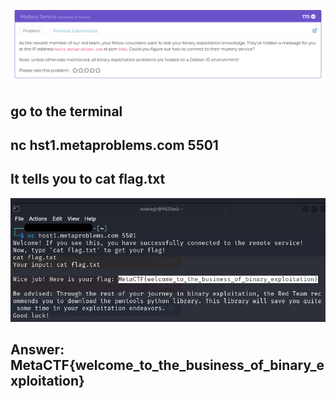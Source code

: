 ![ms1](https://github.com/MDaleyJr/Files/blob/main/Mystery%20Service.png)

## go to the terminal 
## nc hst1.metaproblems.com 5501
## It tells you to cat flag.txt 

![ms2](https://github.com/MDaleyJr/Files/blob/main/Mystery%20Service2a.png)

## Answer: MetaCTF{welcome_to_the_business_of_binary_exploitation}
